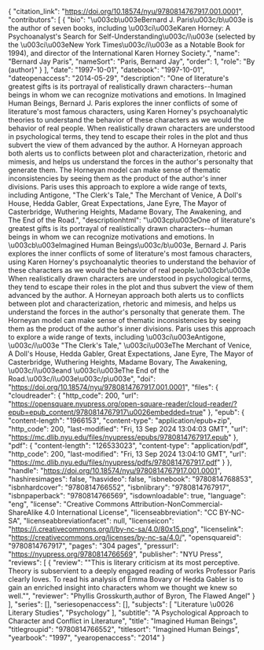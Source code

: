 {
   "citation_link": "https://doi.org/10.18574/nyu/9780814767917.001.0001",
   "contributors": [
     {
       "bio": "\u003cb\u003eBernard J. Paris\u003c/b\u003e is the author of seven books, including \u003ci\u003eKaren Horney: A Psychoanalyst's Search for Self-Understanding\u003c/i\u003e (selected by the \u003ci\u003eNew York Times\u003c/i\u003e as a Notable Book for 1994), and director of the International Karen Horney Society.",
       "name": "Bernard Jay Paris",
       "nameSort": "Paris, Bernard Jay",
       "order": 1,
       "role": "By (author)"
     }
   ],
   "date": "1997-10-01",
   "datebook": "1997-10-01",
   "dateopenaccess": "2014-05-29",
   "description": "One of literature's greatest gifts is its portrayal of realistically drawn characters--human beings in whom we can recognize motivations and emotions. In Imagined Human Beings, Bernard J. Paris explores the inner conflicts of some of literature's most famous characters, using Karen Horney's psychoanalytic theories to understand the behavior of these characters as we would the behavior of real people. When realistically drawn characters are understood in psychological terms, they tend to escape their roles in the plot and thus subvert the view of them advanced by the author. A Horneyan approach both alerts us to conflicts between plot and characterization, rhetoric and mimesis, and helps us understand the forces in the author's personalty that generate them. The Horneyan model can make sense of thematic inconsistencies by seeing them as the product of the author's inner divisions. Paris uses this approach to explore a wide range of texts, including Antigone,  \"The Clerk's Tale,\" The Merchant of Venice, A Doll's House, Hedda Gabler, Great Expectations, Jane Eyre, The Mayor of Casterbridge, Wuthering Heights, Madame Bovary, The Awakening, and The End of the Road.",
   "descriptionhtml": "\u003cp\u003eOne of literature's greatest gifts is its portrayal of realistically drawn characters--human beings in whom we can recognize motivations and emotions. In \u003cb\u003eImagined Human Beings\u003c/b\u003e, Bernard J. Paris explores the inner conflicts of some of literature's most famous characters, using Karen Horney's psychoanalytic theories to understand the behavior of these characters as we would the behavior of real people.\u003cbr\u003e When realistically drawn characters are understood in psychological terms, they tend to escape their roles in the plot and thus subvert the view of them advanced by the author. A Horneyan approach both alerts us to conflicts between plot and characterization, rhetoric and mimesis, and helps us understand the forces in the author's personalty that generate them. The Horneyan model can make sense of thematic inconsistencies by seeing them as the product of the author's inner divisions. Paris uses this approach to explore a wide range of texts, including \u003ci\u003eAntigone, \u003c/i\u003e \"The Clerk's Tale,\" \u003ci\u003eThe Merchant of Venice, A Doll's House, Hedda Gabler, Great Expectations, Jane Eyre, The Mayor of Casterbridge, Wuthering Heights, Madame Bovary, The Awakening, \u003c/i\u003eand \u003ci\u003eThe End of the Road.\u003c/i\u003e\u003c/p\u003e",
   "doi": "https://doi.org/10.18574/nyu/9780814767917.001.0001",
   "files": {
     "cloudreader": {
       "http_code": 200,
       "url": "https://opensquare.nyupress.org/open-square-reader/cloud-reader/?epub=epub_content/9780814767917\u0026embedded=true"
     },
     "epub": {
       "content-length": "1966153",
       "content-type": "application/epub+zip",
       "http_code": 200,
       "last-modified": "Fri, 13 Sep 2024 13:04:03 GMT",
       "url": "https://mc.dlib.nyu.edu/files/nyupress/epubs/9780814767917.epub"
     },
     "pdf": {
       "content-length": "126533023",
       "content-type": "application/pdf",
       "http_code": 200,
       "last-modified": "Fri, 13 Sep 2024 13:04:10 GMT",
       "url": "https://mc.dlib.nyu.edu/files/nyupress/pdfs/9780814767917.pdf"
     }
   },
   "handle": "https://doi.org/10.18574/nyu/9780814767917.001.0001",
   "hashiresimages": false,
   "hasvideo": false,
   "isbnebook": "9780814768853",
   "isbnhardcover": "9780814766552",
   "isbnlibrary": "9780814767917",
   "isbnpaperback": "9780814766569",
   "isdownloadable": true,
   "language": "eng",
   "license": "Creative Commons Attribution-NonCommercial-ShareAlike 4.0 International License",
   "licenseabbreviation": "CC BY-NC-SA",
   "licenseabbreviationfacet": null,
   "licenseicon": "https://i.creativecommons.org/l/by-nc-sa/4.0/80x15.png",
   "licenselink": "https://creativecommons.org/licenses/by-nc-sa/4.0/",
   "opensquareid": "9780814767917",
   "pages": "304 pages",
   "pressurl": "https://nyupress.org/9780814766569",
   "publisher": "NYU Press",
   "reviews": [
     {
       "review": "\"This is literary criticism at its most perceptive. Theory is subservient to a deeply engaged reading of works Professor Paris clearly loves. To read his analysis of Emma Bovary or Hedda Gabler is to gain an enriched insight into characters whom we thought we knew so well.\"",
       "reviewer": "Phyllis Grosskurth,author of Byron, The Flawed Angel"
     }
   ],
   "series": [],
   "seriesopenaccess": [],
   "subjects": [
     "Literature \u0026 Literary Studies",
     "Psychology"
   ],
   "subtitle": "A Psychological Approach to Character and Conflict in Literature",
   "title": "Imagined Human Beings",
   "titlegroupid": "9780814766552",
   "titlesort": "Imagined Human Beings",
   "yearbook": "1997",
   "yearopenaccess": "2014"
 }
